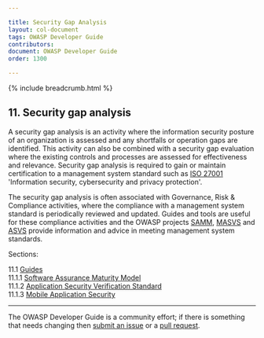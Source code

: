 ```yaml
---

title: Security Gap Analysis
layout: col-document
tags: OWASP Developer Guide
contributors:
document: OWASP Developer Guide
order: 1300

---
```


{% include breadcrumb.html %}

## 11. Security gap analysis

A security gap analysis is an activity where the information security posture of an organization is assessed
and any shortfalls or operation gaps are identified.
This activity can also be combined with a security gap evaluation where the existing controls and processes
are assessed for effectiveness and relevance.
Security gap analysis is required to gain or maintain certification to a management system standard
such as [ISO 27001][iso27001] 'Information security, cybersecurity and privacy protection'.

The security gap analysis is often associated with Governance, Risk & Compliance activities,
where the compliance with a management system standard is periodically reviewed and updated.
Guides and tools are useful for these compliance activities and the OWASP projects [SAMM][samm],
[MASVS][masvs] and [ASVS][asvs] provide information and advice in meeting management system standards.

Sections:

11.1 [Guides](01-guides/toc.md)  
11.1.1 [Software Assurance Maturity Model](01-guides/01-samm.md)  
11.1.2 [Application Security Verification Standard](01-guides/02-asvs.md)  
11.1.3 [Mobile Application Security](01-guides/03-mas.md)  

----

The OWASP Developer Guide is a community effort; if there is something that needs changing
then [submit an issue][issue1300] or a [pull request][pr].

[asvs]: https://owasp.org/www-project-application-security-verification-standard/
[iso27001]: https://www.iso.org/standard/27001
[issue1300]: https://github.com/OWASP/www-project-developer-guide/issues/new?labels=enhancement&template=request.md&title=Update:%2013-security-gap-analysis/00-toc
[masvs]: https://mas.owasp.org/MASVS/
[pr]: https://github.com/OWASP/www-project-developer-guide/pulls
[samm]: https://owaspsamm.org/about/
